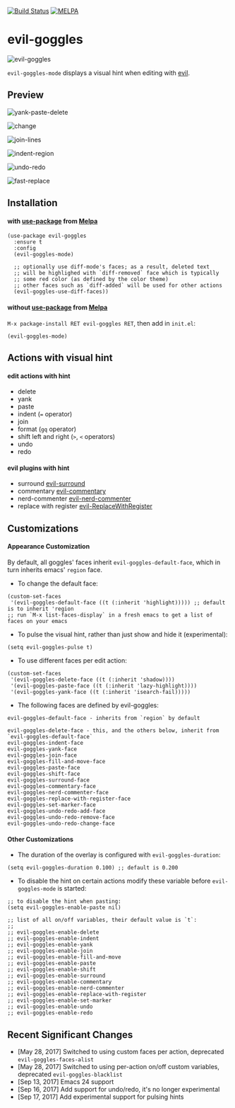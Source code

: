 [![Build Status](https://travis-ci.org/edkolev/evil-goggles.svg?branch=master)](https://travis-ci.org/edkolev/evil-goggles)
[![MELPA](https://melpa.org/packages/evil-goggles-badge.svg)](https://melpa.org/#/evil-goggles)

evil-goggles
============

![evil-goggles](https://cloud.githubusercontent.com/assets/1532071/26526401/2d10961e-4382-11e7-8c40-5b7fb3a79756.jpg)

`evil-goggles-mode` displays a visual hint when editing with [evil](https://github.com/emacs-evil/evil).

## Preview

![yank-paste-delete](https://cloud.githubusercontent.com/assets/1532071/25412512/ece4e108-29d7-11e7-90ba-834923c05a02.gif)


![change](https://cloud.githubusercontent.com/assets/1532071/25314980/2df8fbbc-2856-11e7-926f-8d23bcbda934.gif)


![join-lines](https://cloud.githubusercontent.com/assets/1532071/25258972/e14d6412-264b-11e7-8d20-9c930c78c179.gif)


![indent-region](https://cloud.githubusercontent.com/assets/1532071/25314629/889ae018-2850-11e7-9c9b-579edda38771.gif)


![undo-redo](https://user-images.githubusercontent.com/1532071/30509413-ce64fc84-9ab8-11e7-9f33-107c1a62f653.gif)


![fast-replace](https://cloud.githubusercontent.com/assets/1532071/25314628/889ab1c4-2850-11e7-9cf5-c801b8293583.gif)

## Installation

#### with [use-package](https://github.com/jwiegley/use-package) from [Melpa](https://melpa.org)
``` emacs-lisp
(use-package evil-goggles
  :ensure t
  :config
  (evil-goggles-mode)

  ;; optionally use diff-mode's faces; as a result, deleted text
  ;; will be highlighed with `diff-removed` face which is typically
  ;; some red color (as defined by the color theme)
  ;; other faces such as `diff-added` will be used for other actions
  (evil-goggles-use-diff-faces))
```

#### without [use-package](https://github.com/jwiegley/use-package) from [Melpa](https://melpa.org)

`M-x package-install RET evil-goggles RET`, then add in `init.el`:

`(evil-goggles-mode)`

## Actions with visual hint

#### edit actions with hint

- delete
- yank
- paste
- indent (`=` operator)
- join
- format (`gq` operator)
- shift left and right (`>`, `<` operators)
- undo
- redo

#### evil plugins with hint

- surround [evil-surround](https://github.com/timcharper/evil-surround)
- commentary [evil-commentary](https://github.com/linktohack/evil-commentary)
- nerd-commenter [evil-nerd-commenter](https://github.com/redguardtoo/evil-nerd-commenter)
- replace with register [evil-ReplaceWithRegister](https://github.com/Dewdrops/evil-ReplaceWithRegister)

## Customizations

#### Appearance Customization

By default, all goggles' faces inherit `evil-goggles-default-face`, which in turn inherits emacs' `region` face.

- To change the default face:
```emacs-lisp
(custom-set-faces
 '(evil-goggles-default-face ((t (:inherit 'highlight))))) ;; default is to inherit 'region
;; run `M-x list-faces-display` in a fresh emacs to get a list of faces on your emacs
```

- To pulse the visual hint, rather than just show and hide it (experimental):

``` emacs-lisp
(setq evil-goggles-pulse t)
```

- To use different faces per edit action:
```emacs-lisp
(custom-set-faces
 '(evil-goggles-delete-face ((t (:inherit 'shadow))))
 '(evil-goggles-paste-face ((t (:inherit 'lazy-highlight))))
 '(evil-goggles-yank-face ((t (:inherit 'isearch-fail)))))
```

- The following faces are defined by evil-goggles:
```
evil-goggles-default-face - inherits from `region` by default

evil-goggles-delete-face - this, and the others below, inherit from `evil-goggles-default-face`
evil-goggles-indent-face
evil-goggles-yank-face
evil-goggles-join-face
evil-goggles-fill-and-move-face
evil-goggles-paste-face
evil-goggles-shift-face
evil-goggles-surround-face
evil-goggles-commentary-face
evil-goggles-nerd-commenter-face
evil-goggles-replace-with-register-face
evil-goggles-set-marker-face
evil-goggles-undo-redo-add-face
evil-goggles-undo-redo-remove-face
evil-goggles-undo-redo-change-face
```

#### Other Customizations

- The duration of the overlay is configured with `evil-goggles-duration`:
```emacs-lisp
(setq evil-goggles-duration 0.100) ;; default is 0.200
```

- To disable the hint on certain actions modify these variable before `evil-goggles-mode` is started:
```emacs-lisp
;; to disable the hint when pasting:
(setq evil-goggles-enable-paste nil)

;; list of all on/off variables, their default value is `t`:
;;
;; evil-goggles-enable-delete
;; evil-goggles-enable-indent
;; evil-goggles-enable-yank
;; evil-goggles-enable-join
;; evil-goggles-enable-fill-and-move
;; evil-goggles-enable-paste
;; evil-goggles-enable-shift
;; evil-goggles-enable-surround
;; evil-goggles-enable-commentary
;; evil-goggles-enable-nerd-commenter
;; evil-goggles-enable-replace-with-register
;; evil-goggles-enable-set-marker
;; evil-goggles-enable-undo
;; evil-goggles-enable-redo
```

## Recent Significant Changes

- [May 28, 2017] Switched to using custom faces per action, deprecated `evil-goggles-faces-alist`
- [May 28, 2017] Switched to using per-action on/off custom variables, deprecated `evil-goggles-blacklist`
- [Sep 13, 2017] Emacs 24 support
- [Sep 16, 2017] Add support for undo/redo, it's no longer experimental
- [Sep 17, 2017] Add experimental support for pulsing hints

